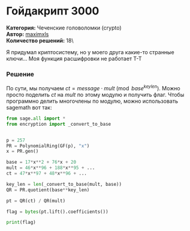 # Гойдакрипт 3000
**Категория:** Чеченские головоломки (crypto)\
**Автор:** [maximxls](https://t.me/maximxlss)\
**Количество решений:** 18\

Я придумал криптосистему, но у моего друга какие-то странные ключи... Моя функция расшифровки не работает T-T

### Решение
По сути, мы получаем $ct=message\cdot mult\pmod{base^{keylen}}$. Можно просто поделить $ct$ на $mult$ по этому модулю и получить флаг. Чтобы программно делить многочлены по модулю, можно использовать sagemath вот так:
```Python
from sage.all import *
from encryption import _convert_to_base


p = 257
PR = PolynomialRing(GF(p), "x")
x = PR.gen()

base = 17*x**2 + 76*x + 20
mult = 46*x**96 + 188*x**95 + ...
ct = 47*x**97 + 48*x**96 + ...

key_len = len(_convert_to_base(mult, base))
QR = PR.quotient(base**key_len)

pt = QR(ct) / QR(mult)

flag = bytes(pt.lift().coefficients())

print(flag)
```
